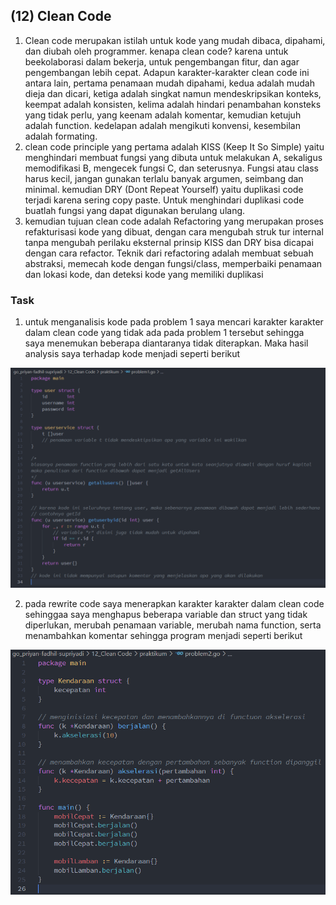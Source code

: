 ## (12) Clean Code

1. Clean code merupakan istilah untuk kode yang mudah dibaca, dipahami, dan diubah oleh programmer. kenapa clean code? karena untuk beekolaborasi dalam bekerja, untuk pengembangan fitur, dan agar  pengembangan lebih cepat. Adapun karakter-karakter clean code ini antara lain, pertama penamaan mudah dipahami, kedua adalah mudah dieja dan dicari, ketiga adalah singkat namun mendeskripsikan konteks, keempat adalah konsisten, kelima adalah hindari penambahan konsteks yang tidak perlu, yang keenam adalah komentar, kemudian ketujuh adalah function. kedelapan adalah mengikuti konvensi, kesembilan adalah formating.
2. clean code principle yang pertama adalah KISS (Keep It So Simple) yaitu menghindari membuat fungsi yang dibuta untuk melakukan A, sekaligus memodifikasi B, mengecek fungsi C, dan seterusnya. Fungsi atau class harus kecil, jangan gunakan terlalu banyak argumen, seimbang dan minimal. kemudian DRY (Dont Repeat Yourself) yaitu duplikasi code terjadi karena sering copy paste. Untuk menghindari duplikasi code buatlah fungsi yang dapat digunakan berulang ulang. 
3. kemudian tujuan clean code adalah Refactoring yang merupakan proses refakturisasi kode yang dibuat, dengan cara mengubah struk tur internal tanpa mengubah perilaku eksternal prinsip KISS dan DRY bisa dicapai dengan cara refactor. Teknik dari refactoring adalah membuat sebuah abstraksi, memecah kode dengan fungsi/class, memperbaiki penamaan dan lokasi kode, dan deteksi kode yang memiliki duplikasi

### Task
1. untuk menganalisis kode pada problem 1 saya mencari karakter karakter dalam clean code yang tidak ada pada problem 1 tersebut sehingga saya menemukan beberapa diantaranya tidak diterapkan. Maka hasil analysis saya terhadap kode menjadi seperti berikut
<img src="screenshots/SS problem 1.PNG">

2. pada rewrite code saya menerapkan karakter karakter dalam clean code sehinggaa saya menghapus beberapa variable dan struct yang tidak diperlukan, merubah penamaan variable, merubah nama function, serta menambahkan komentar sehingga program menjadi seperti berikut
<img src="screenshots/SS problem 2.PNG">